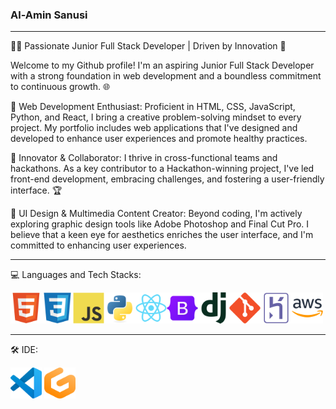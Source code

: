 ### Al-Amin Sanusi
---
👨‍💻 Passionate Junior Full Stack Developer | Driven by Innovation 🚀

Welcome to my Github profile! I'm an aspiring Junior Full Stack Developer with a strong foundation in web development and a boundless commitment to continuous growth. 🌐

🔗 Web Development Enthusiast: Proficient in HTML, CSS, JavaScript, Python, and React, I bring a creative problem-solving mindset to every project. My portfolio includes web applications that I've designed and developed to enhance user experiences and promote healthy practices.

🧠 Innovator & Collaborator: I thrive in cross-functional teams and hackathons. As a key contributor to a Hackathon-winning project, I've led front-end development, embracing challenges, and fostering a user-friendly interface. 🏆

🎨 UI Design & Multimedia Content Creator: Beyond coding, I'm actively exploring graphic design tools like Adobe Photoshop and Final Cut Pro. I believe that a keen eye for aesthetics enriches the user interface, and I'm committed to enhancing user experiences.

---

💻 Languages and Tech Stacks:

<img src="https://github.com/devicons/devicon/blob/master/icons/html5/html5-original.svg" alt="HTML5 logo" title="HTML5" width="50" height="50" /><img src="https://github.com/devicons/devicon/blob/master/icons/css3/css3-original.svg" alt="CSS3 logo" title="CSS3" width="50" height="50" /><img src="https://github.com/devicons/devicon/blob/master/icons/javascript/javascript-original.svg" alt="JavaScript logo" title="JavaScript" width="50" height="50" /><img src="https://github.com/devicons/devicon/blob/master/icons/python/python-original.svg" alt="Python logo" title="Python" width="50" height="50" /><img src="https://github.com/devicons/devicon/blob/master/icons/react/react-original.svg" alt="React logo" title="React" width="50" height="50" /><img src="https://github.com/devicons/devicon/blob/master/icons/bootstrap/bootstrap-original.svg" alt="Bootstrap logo" title="Bootstrap" width="50" height="50" /><img src="https://github.com/devicons/devicon/blob/master/icons/django/django-plain.svg" alt="Django logo" title="Django" width="50" height="50" /><img src="https://github.com/devicons/devicon/blob/master/icons/git/git-original.svg" alt="Git logo" title="Git" width="50" height="50" /><img src="https://github.com/devicons/devicon/blob/master/icons/heroku/heroku-original.svg" alt="Heroku logo" title="Heroku" width="50" height="50" /><img src="https://github.com/devicons/devicon/blob/master/icons/amazonwebservices/amazonwebservices-original-wordmark.svg" alt="AWS logo" title="AWS" width="50" height="50" />

---
🛠️ IDE:

<img src="https://github.com/devicons/devicon/blob/master/icons/vscode/vscode-original.svg" alt="VSCode logo" title="VSCode" width="50" height="50" /> <img src="https://github.com/devicons/devicon/blob/master/icons/gitpod/gitpod-original.svg" alt="Gitpod logo" title="Gitpod" width="50" height="50" />





<!--
**AASanusi/aasanusi** is a ✨ _special_ ✨ repository because its `README.md` (this file) appears on your GitHub profile.

Here are some ideas to get you started:

- 🔭 I’m currently working on ...
- 🌱 I’m currently learning ...
- 👯 I’m looking to collaborate on ...
- 🤔 I’m looking for help with ...
- 💬 Ask me about ...
- 📫 How to reach me: ...
- 😄 Pronouns: ...
- ⚡ Fun fact: ...
-->
